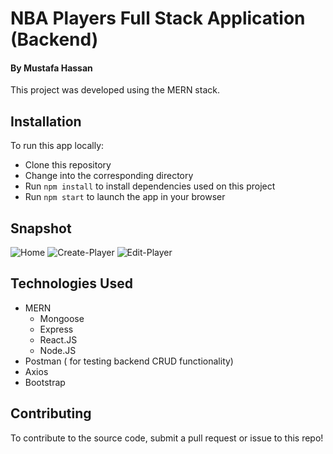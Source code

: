 # NBA Players Full Stack Application (Backend)
#### By Mustafa Hassan

This project was developed using the MERN stack.

## Installation

To run this app locally:
- Clone this repository
- Change into the corresponding directory
- Run `npm install` to install dependencies used on this project
- Run `npm start` to launch the app in your browser

## Snapshot

![Home](./src/images/Home.png)
![Create-Player](./src/images/Create.png)
![Edit-Player](./src/images/Edit.png)

## Technologies Used

- MERN
    - Mongoose
    - Express
    - React.JS
    - Node.JS
- Postman ( for testing backend CRUD functionality)
- Axios
- Bootstrap

## Contributing

To contribute to the source code, submit a pull request or issue to this repo!